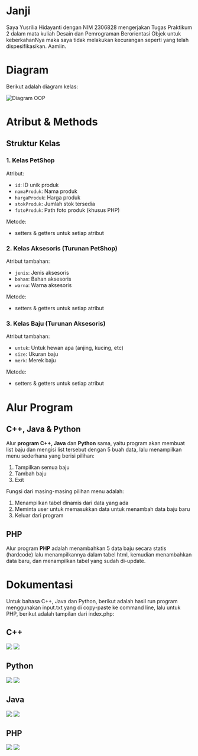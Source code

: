 # Janji 
Saya Yusrilia Hidayanti dengan NIM 2306828 mengerjakan Tugas Praktikum 2 dalam mata kuliah Desain dan Pemrograman Berorientasi Objek untuk keberkahanNya maka saya tidak melakukan kecurangan seperti yang telah dispesifikasikan. Aamiin.

# Diagram
Berikut adalah diagram kelas:

![Diagram OOP](image.png)

# Atribut & Methods
## Struktur Kelas
### 1. Kelas PetShop
Atribut:
- `id`: ID unik produk
- `namaProduk`: Nama produk
- `hargaProduk`: Harga produk
- `stokProduk`: Jumlah stok tersedia
- `fotoProduk`: Path foto produk (khusus PHP)


Metode:
- setters & getters untuk setiap atribut

### 2. Kelas Aksesoris (Turunan PetShop)

Atribut tambahan:
- `jenis`: Jenis aksesoris
- `bahan`: Bahan aksesoris
- `warna`: Warna aksesoris

Metode:
- setters & getters untuk setiap atribut

### 3. Kelas Baju (Turunan Aksesoris)
Atribut tambahan:
- `untuk`: Untuk hewan apa (anjing, kucing, etc)
- `size`: Ukuran baju
- `merk`: Merek baju

Metode:
- setters & getters untuk setiap atribut

# Alur Program 
## C++, Java & Python
Alur **program C++, Java** dan **Python** sama, yaitu program akan membuat list baju dan mengisi list tersebut dengan 5 buah data, lalu menampilkan menu sederhana yang berisi pilihan:
1. Tampilkan semua baju
2. Tambah baju
3. Exit

Fungsi dari masing-masing pilihan menu adalah:
1. Menampilkan tabel dinamis dari data yang ada
3. Meminta user untuk memasukkan data untuk menambah data baju baru
3. Keluar dari program

## PHP
Alur program **PHP** adalah menambahkan 5 data baju secara statis (hardcode) lalu menampilkannya dalam tabel html, kemudian menambahkan data baru, dan menampilkan tabel yang sudah di-update.

# Dokumentasi

Untuk bahasa C++, Java dan Python, berikut adalah hasil run program menggunakan input.txt yang di copy-paste ke command line, lalu untuk PHP, berikut adalah tampilan dari index.php:

## C++
![](CPP/dokumentasi/image1.png)
![](CPP/dokumentasi/image2.png)

## Python
![](PYTHON/dokumentasi/image1.png)
![](PYTHON/dokumentasi/image2.png)


## Java
![](JAVA/dokumentasi/image1.png)
![](JAVA/dokumentasi/image2.png)


## PHP
![](PHP/dokumentasi/image1.png)
![](PHP/dokumentasi/image2.png)
